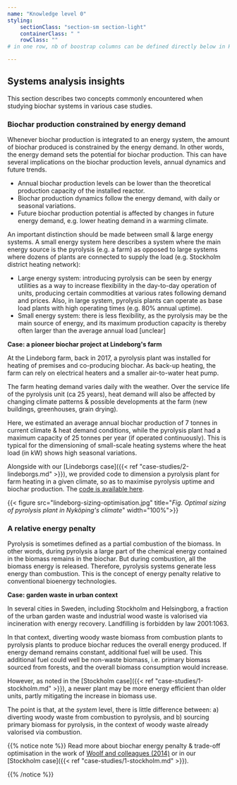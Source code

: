 ```yaml
---
name: "Knowledge level 0"
styling:
    sectionClass: "section-sm section-light"
    containerClass: " "
    rowClass: ""
# in one row, nb of boostrap columns can be defined directly below in HTML

---
```

<div class="col-md-12 text-left">

## **Systems analysis insights**

This section describes two concepts commonly encountered when studying biochar systems in various case studies.

</div>

<div class="col-md-6 text-left">

### **Biochar production constrained by energy demand**

Whenever biochar production is integrated to an energy system, the amount of biochar produced is constrained by the energy demand. In other words, the energy demand sets the potential for biochar production. This can have several implications on the biochar production levels, annual dynamics and future trends.

- Annual biochar production levels can be lower than the theoretical production capacity of the installed reactor.
- Biochar production dynamics follow the energy demand, with daily or seasonal variations.
- Future biochar production potential is affected by changes in future energy demand, e.g. lower heating demand in a warming climate.
  
An important distinction should be made between small & large energy systems. A small energy system here describes a system where the main energy source is the pyrolysis (e.g. a farm) as opposed to large systems where dozens of plants are connected to supply the load (e.g. Stockholm district heating network): 
- Large energy system: introducing pyrolysis can be seen by energy utilities as a way to increase flexibility in the day-to-day operation of units, producing certain commodities at various rates following demand and prices. Also, in large system, pyrolysis plants can operate as base load plants with high operating times (e.g. 80% annual uptime).
- Small energy system: there is less flexibility, as the pyrolysis may be the main source of energy, and its maximum production capacity is thereby often larger than the average annual load [unclear]

**Case: a pioneer biochar project at Lindeborg's farm**

At the Lindeborg farm, back in 2017, a pyrolysis plant was installed for heating of premises and co-producing biochar. As back-up heating, the farm can rely on electrical heaters and a smaller air-to-water heat pump.

The farm heating demand varies daily with the weather. Over the service life of the pyrolysis unit (ca 25 years), heat demand will also be affected by changing climate patterns & possible developments at the farm (new buildings, greenhouses, grain drying).

Here, we estimated an average annual biochar production of 7 tonnes in current climate & heat demand conditions, while the pyrolysis plant had a maximum capacity of 25 tonnes per year (if operated continuously). This is typical for the dimensioning of small-scale heating systems where the heat load (in kW) shows high seasonal variations.

Alongside with our [Lindeborgs case]({{< ref "case-studies/2-lindeborgs.md" >}}), we provided code to dimension a pyrolysis plant for farm heating in a given climate, so as to maximise pyrolysis uptime and biochar production. The [code is available here](https://github.com/ntropy-esa/P2_farm_biochar/blob/03a4692f352ae175c615b5b4e7c3db7e19967829/ex1_Lindeborg/3_bonus_dimensioning%20analysis.ipynb).

{{< figure src="lindeborg-sizing-optimisation.jpg" title="*Fig. Optimal sizing of pyrolysis plant in Nyköping's climate*" width="100%">}}

</div>

<div class="col-md-5 text-left">

### **A relative energy penalty**

Pyrolysis is sometimes defined as a partial combustion of the biomass. In other words, during pyrolysis a large part of the chemical energy contained in the biomass remains in the biochar. But during combustion, all the biomass energy is released. Therefore, pyrolysis systems generate less energy than combustion. This is the concept of energy penalty relative to conventional bioenergy technologies.


**Case: garden waste in urban context**

In several cities in Sweden, including Stockholm and Helsingborg, a fraction of the urban garden waste and industrial wood waste is valorised via incineration with energy recovery. Landfilling is forbidden by law 2001:1063.

In that context, diverting woody waste biomass from combustion plants to pyrolysis plants to produce biochar reduces the overall energy produced. If energy demand remains constant, additional fuel will be used. This additional fuel could well be non-waste biomass, i.e. primary biomass sourced from forests, and the overall biomass consumption would increase. 

However, as noted in the [Stockholm case]({{< ref "case-studies/1-stockholm.md" >}}), a newer plant may be more energy efficient than older units, partly mitigating the increase in biomass use.

The point is that, at the *system* level, there is little difference between: a) diverting woody waste from combustion to pyrolysis, and b) sourcing primary biomass for pyrolysis, in the context of woody waste already valorised via combustion.

{{% notice note %}}
Read more about biochar energy penalty & trade-off optimisation in the work of [Woolf and colleagues (2014)](https://pubs.acs.org/doi/10.1021/es500474q) or in our [Stockholm case]({{< ref "case-studies/1-stockholm.md" >}}). 

{{% /notice %}}


</div>
